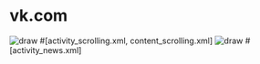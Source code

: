 # vk.com
![draw](https://github.com/chacha1337/gui/blob/master/gui/app/src/main/res/screens/first.jpg)
#[activity_scrolling.xml, content_scrolling.xml]
![draw](https://github.com/chacha1337/gui/blob/master/gui/app/src/main/res/screens/second_to_push.jpg)
#[activity_news.xml]
